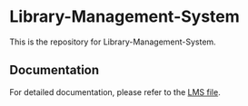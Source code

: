 # Library-Management-System

This is the repository for Library-Management-System.
## Documentation

For detailed documentation, please refer to the [LMS file](https://github.com/SnehalYu/Library-Management-System/blob/main/LMS.pdf).
